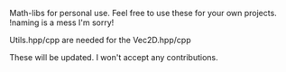 Math-libs for personal use. Feel free to use these for your own projects. !naming is a mess I'm sorry!

Utils.hpp/cpp are needed for the Vec2D.hpp/cpp

These will be updated. I won't accept any contributions.
